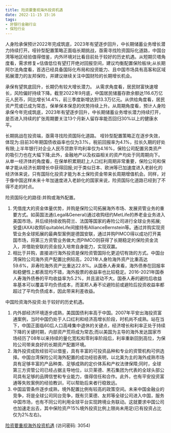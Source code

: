 ```yaml
---
title: 险资要重视海外投资机遇
date: 2022-11-15 15:16
tags:
- 非银行金融行业
- 保险行业
---
```

人身险承保预计2022年完成筑底，2023年有望逐步回升，中长期储蓄业务增长潜力持续打开。哑铃型配置策略正面临长期挑战，亟需寻找险资国际化道路，中国台湾等地区经验值得借鉴，内外环境对比看目前处于较好的历史机遇。从短期贝塔角度看，需求修复+估值低位有望打开绝对回报空间，建议均衡配置保险板块;从长期阿尔法角度看，首选已经具备国际化布局和投资能力、且中国市场具有高客和区域拓展潜力的友邦保险，并建议继续关注中国财险的长期增长机会。

承保有望筑底回升，长期仍有较大增长潜力。
从需求角度看，居民财富快速增长，风险偏好持续下降。截至2022年9月底，中国居民储蓄存款余额达116.6万亿元人民币，同比增长14.4%，前三季度新增达到13.3万亿元。从供给角度看，居民资产荒或已成为常态，保单保本保息的优势持续上升。从周期角度看，预计人身险承保今年完成筑底，2023年有望逐步回升，中长期储蓄业务增长潜力持续打开，是否进入持续的扩张周期要关注13个月新人留存率能否回归30%以上的健康水平。

长期挑战在投资端，亟需寻找险资国际化道路。
哑铃型配置策略正在逐步失效，体现为:目前30年期国债收益率也仅为3.1%，税前回报率为4.1%，拉长久期的好处有限;上半年银行对企业人民币贷款平均利率仅为4.16%，保险公司配置另类资产的吸引力也在大幅下降;此外，金融地产以及权益相关的资产均处于同周期向下。从单一经济体的角度看，在保单积累期赶上人口红利周期非常重要，保险公司和保单才能从经济长期增长中获得回报;对于类似日本、欧洲等已加速度进入老龄化的经济体来说，只有国际化投资才能为本土保险资金带来长周期增值机会。同样，对于像中国这样未来十年加速度进入老龄化的国家来说，险资国际化道路已经到了不得不走的时点。
<!-- more -->
险资国际化的路径:并购或海外配置。
1. 凭借庞大的资金体量优势，并购是保险公司拓展海外市场、发展资管业务的重要方式。如英国法通(Legal&General)通过收购纽约MetLife的养老金业务进入美国市场，并后续持续收购荷兰、法国等国家的寿险公司进行全球业务拓展;安盛(AXA)收购EquitableLife间接持有AllianceBernstein等。通过并购实现资管业务全球拓展的最典型案例是德国安联，通过并购PIMCO得以成功打开美国市场，将第三方资管业务做大;而PIMCO则获得了长期稳定的保险资金流入，并借助安联的资金投入培育自身能力，实现双赢。
2. 相比于并购，直接进行海外投资是保险资管国际化更迫切有效的方式。中国台湾保险公司海外资产配置比例较高，2021年人身险海外资产比重高达59.6%，非寿险海外资产比重达22.8%。从国泰人寿来看，海外债券在回报率和稳健性上都表现均不错，海外股票的收益率也比较稳定。2016-2021年国泰人寿海外债券的平均收益率为5.2%，并且波动不大。国泰人寿的避险后收益率基本可以覆盖平均负债成本，而富邦人寿不论避险前或避险后投资收益率都超过了平均负债成本，因此带来利差收益。

中国险资海外投资:处于较好的历史机遇。
1. 内外部经济环境逐步成熟，美国国债利率高于中国。2007年平安出海投资富通案例，当时中国仍处于人口红利和经济高增长阶段，时机尚不成熟。站在当下，中国正面临60后人口高峰集中退休的关键点，经济增长和利率正处于持续下降的关键时期，内部资产荒将成为常态;而以美国为主导的海外发达国家市场经历了08年以来持续的量化宽松和零利率阶段后，利率重新回到高位，为保险公司带来良好的长期资产配置环境。
2. 海外投资成败经验可以借鉴，具有丰富的可投资品种和专业的资管机构可供选择。中国台湾保险公司海外配置的成功经验表明，以北美为主的海外成熟市场具有足够丰富的产品种类、足够成熟的定价体系和产权法律保障;同时，全球第三方资管公司已经占据主导地位，以贝莱德、黑石集团为代表的全球头部公司具有足够的品牌信誉和专业能力，值得信任和合作。此外，也有平安投资富通等失败案例的经验教训，可以帮助后来者行稳致远。
3. 中国监管条件逐步成熟，境外配置比例有较高的政策空间。未来中国金融业的竞争，将是全球公司同台竞争，既有贝莱德、友邦等全球公司进入中国，服务中国市场，也有不同公司利用全球平台实现跨境业务联动。这就要求中国公司也加速走出去，其中保险资产15%境外投资比例上限尚未用足(已有投资占比仅为2%左右)。

[险资要重视海外投资机遇](https://url12.ctfile.com/f/3948612-723794935-82b793?p=3054)
(访问密码: 3054)





